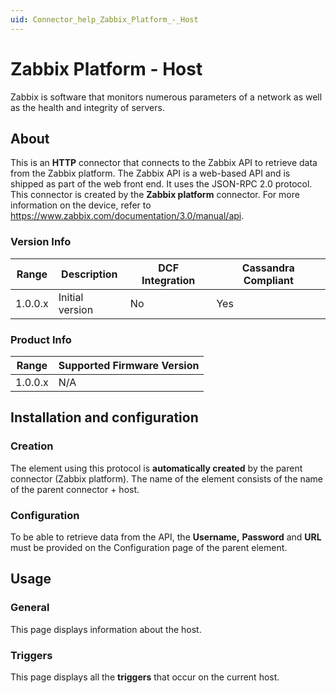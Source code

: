 ```yaml
---
uid: Connector_help_Zabbix_Platform_-_Host
---
```


# Zabbix Platform - Host

Zabbix is software that monitors numerous parameters of a network as well as the health and integrity of servers.

## About

This is an **HTTP** connector that connects to the Zabbix API to retrieve data from the Zabbix platform. The Zabbix API is a web-based API and is shipped as part of the web front end. It uses the JSON-RPC 2.0 protocol. This connector is created by the **Zabbix platform** connector. For more information on the device, refer to <https://www.zabbix.com/documentation/3.0/manual/api>.

### Version Info

| **Range** | **Description** | **DCF Integration** | **Cassandra Compliant** |
|------------------|-----------------|---------------------|-------------------------|
| 1.0.0.x          | Initial version | No                  | Yes                     |

### Product Info

| Range | Supported Firmware Version |
|------------------|-----------------------------|
| 1.0.0.x          | N/A                         |

## Installation and configuration

### Creation

The element using this protocol is **automatically created** by the parent connector (Zabbix platform). The name of the element consists of the name of the parent connector + host.

### Configuration

To be able to retrieve data from the API, the **Username,** **Password** and **URL** must be provided on the Configuration page of the parent element.

## Usage

### General

This page displays information about the host.

### Triggers

This page displays all the **triggers** that occur on the current host.
